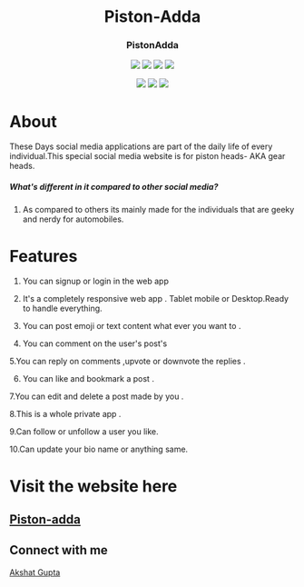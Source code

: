 <div align="center">
  
  
  
# Piston-Adda

### PistonAdda
  
![](https://img.shields.io/badge/React-800080?style=for-the-badge&logo=react&logoColor=white)
![](https://img.shields.io/badge/Redux--Toolkit-593d88?style=for-the-badge&logo=redux&logoColor=white)
  ![](https://img.shields.io/badge/TailwindCSS-87CEEB?style=for-the-badge&logo=tailwindcss&logoColor=black)
![](https://img.shields.io/badge/React--Router--dom-696969?style=for-the-badge&logo=react&logoColor=white)

![](https://img.shields.io/badge/HTML5-E34F26?style=for-the-badge&logo=html5&logoColor=white)
![](https://img.shields.io/badge/CSS3-1572B6?style=for-the-badge&logo=css3&logoColor=white)
![](https://img.shields.io/badge/JavaScript-F7DF1E?style=for-the-badge&logo=javascript&logoColor=black)


</div>



# About

These Days social media applications are part of the daily life of every individual.This special social media website is for piston heads- AKA gear heads.

##### What's different in it compared to other social media?

1. As compared to others its mainly made for the individuals that are geeky and nerdy for automobiles.  




# Features

1. You can signup or login in the web app

2. It's a completely responsive web app . Tablet mobile or Desktop.Ready to handle everything.

3. You can post emoji or text content what ever you want to .

4. You can comment on the user's post's

5.You can reply on comments ,upvote or downvote the replies .

6. You can like and bookmark a post .

7.You can edit and delete a post made by you .

8.This is a whole private app .

9.Can follow or unfollow a user you like.

10.Can update your bio name or anything same.
# Visit the website here

## [Piston-adda](https://piston-adda.vercel.app/)




## Connect with me

 [Akshat Gupta](https://github.com/Dev-AkshatGupta)







